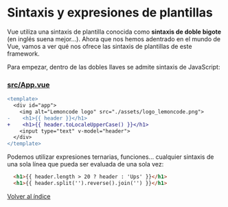 # Sintaxis y expresiones de plantillas

Vue utiliza una sintaxis de plantilla conocida como **sintaxis de doble bigote** (en inglés suena mejor...). Ahora que nos hemos adentrado en el mundo de Vue, vamos a ver qué nos ofrece las sintaxis de plantillas de este framework.

Para empezar, dentro de las dobles llaves se admite sintaxis de JavaScript:

### [src/App.vue](./src/App.vue)

```diff
<template>
  <div id="app">
    <img alt="Lemoncode logo" src="./assets/logo_lemoncode.png">
-    <h1>{{ header }}</h1>
+    <h1>{{ header.toLocaleUpperCase() }}</h1>
    <input type="text" v-model="header">
  </div>
</template>
```

Podemos utilizar expresiones ternarias, funciones... cualquier sintaxis de una sola línea que pueda ser evaluada de una sola vez:

```html
  <h1>{{ header.length > 20 ? header : 'Ups' }}</h1>
  <h1>{{ header.split('').reverse().join('') }}</h1>
```

[Volver al índice](../README_ES.md/#agenda)
